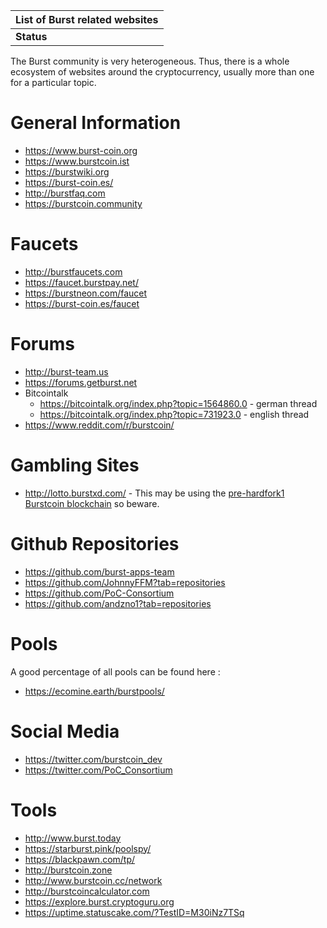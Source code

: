 | List of Burst related websites |
|--------------------------------|
| **Status**                     |

The Burst community is very heterogeneous. Thus, there is a whole ecosystem of websites around the cryptocurrency, usually more than one for a particular topic.

General Information
===================

-   <https://www.burst-coin.org>
-   <https://www.burstcoin.ist>
-   <https://burstwiki.org>
-   <https://burst-coin.es/>
-   <http://burstfaq.com>
-   <https://burstcoin.community>

Faucets
=======

-   <http://burstfaucets.com>
-   <https://faucet.burstpay.net/>
-   <https://burstneon.com/faucet>
-   <https://burst-coin.es/faucet>

Forums
======

-   <http://burst-team.us>
-   <https://forums.getburst.net>
-   Bitcointalk
    -   <https://bitcointalk.org/index.php?topic=1564860.0> - german thread
    -   <https://bitcointalk.org/index.php?topic=731923.0> - english thread
-   <https://www.reddit.com/r/burstcoin/>

Gambling Sites
==============

-   <http://lotto.burstxd.com/> - This may be using the [pre-hardfork1 Burstcoin blockchain](500k-hf-checklist.md) so beware.

Github Repositories
===================

-   <https://github.com/burst-apps-team>
-   <https://github.com/JohnnyFFM?tab=repositories>
-   <https://github.com/PoC-Consortium>
-   <https://github.com/andzno1?tab=repositories>

Pools
=====

A good percentage of all pools can be found here :

-   <https://ecomine.earth/burstpools/>

Social Media
============

-   <https://twitter.com/burstcoin_dev>
-   <https://twitter.com/PoC_Consortium>

Tools
=====

-   <http://www.burst.today>
-   <https://starburst.pink/poolspy/>
-   <https://blackpawn.com/tp/>
-   <http://burstcoin.zone>
-   <http://www.burstcoin.cc/network>
-   <http://burstcoincalculator.com>
-   <https://explore.burst.cryptoguru.org>
-   <https://uptime.statuscake.com/?TestID=M30iNz7TSq>

